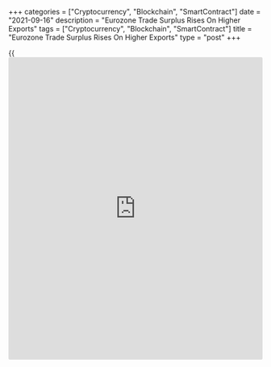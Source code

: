 +++
categories = ["Cryptocurrency", "Blockchain", "SmartContract"]
date = "2021-09-16"
description = "Eurozone Trade Surplus Rises On Higher Exports"
tags = ["Cryptocurrency", "Blockchain", "SmartContract"]
title = "Eurozone Trade Surplus Rises On Higher Exports"
type = "post"
+++

{{<iframe id="large-banner" src="https://www.bounty.group/#slide=15.0" width="100%" height="600" scrolling="no" style="border: 0px solid rgb(216, 221, 230); border-radius: 3px;">}}

The euro area trade surplus increased in July on higher shipments, first
estimate from Eurostat revealed on Thursday.

The trade surplus increased to a seasonally adjusted EUR 13.4 billion
from EUR 11.9 billion in June.

Exports increased 1 percent month-on-month, while imports grew only 0.3
percent.

On an unadjusted basis, exports of goods registered an annual growth of
11.4 percent and imports posted 17.1 percent expansion. As a result, the
trade balance showed a surplus of EUR 20.7 billion, down from EUR 26.8
billion in the same period last year.  
  
In January to July, exports were up 14.8 percent and imports advanced
15.5 percent from the last year. Consequently, the trade surplus came in
at EUR 122.4 billion versus EUR 112.8 billion in January to July 2020.

For comments and feedback [contact](https://www.playgroundfx.com/contact/): editorial@rtt[news](https://www.letsplayfx.com/blog/forex-news-website/).com

[Economic News][1]

 **What parts of the world are seeing the best (and worst) economic
performances lately? Click[here][2] to check out our [Econ Scorecard][2]
and find out! See up-to-the-moment [ranking](https://www.playgroundfx.com/blog/crypto-exchange-ranking/)s for the best and worst
performers in [GDP][2], [unemployment rate][3], [inflation][4] and much
more.**

   1. www.rtt[news](https://www.letsplayfx.com/blog/forex-news-website/).com/Content/EconomicNews.aspx
   2. www.rtt[news](https://www.letsplayfx.com/blog/forex-news-website/).com/economic-scorecard/world-rank/GDP/highest-performance.aspx
   3. www.rtt[news](https://www.letsplayfx.com/blog/forex-news-website/).com/economic-scorecard/world-rank/unemployment-rate/lowest-performance.aspx
   4. www.rtt[news](https://www.letsplayfx.com/blog/forex-news-website/).com/economic-scorecard/world-rank/CPI/highest-performance.aspx
